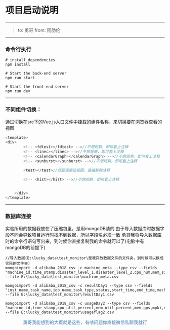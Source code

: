项目启动说明
===
***
>to: 勇哥
from: 阮劭伦

***

### 命令行执行

```shell
# install dependencies
npm install
```

```shell
# Start the back-end server
npm run start
```

```shell
# Start the front-end server
npm run dev
```

***

### 不同组件切换：
  通过切换在src下的Vue.js入口文件中挂载的组件名称，来切换要在浏览器查看的视图
```javascript
<template>
<div>
        <!-- <fdtest></fdtest> -->//不想观察，即可套上注释
        <!-- <linec></linec> -->//不想观察，即可套上注释
        <!-- <calendarGraph></calendarGraph> -->//不想观察，即可套上注释
        <!-- <sunburst></sunburst> -->//不想观察，即可套上注释

        <test></test>//想要观察该视图，直接解除注释

        <!-- <hist></hist> -->//不想观察，即可套上注释


    </div>
</template>
```

***

### 数据库连接
实验所用的数据我放在了压缩包里，是用mongoDB装的
由于导入数据库时数据字段不同会导致项目运行时找不到数据，所以字段名必须一致
勇哥我将导入数据库时的命令行语句写出来，到时候你直接复制我的命令就可以了(电脑中有mongoDB的前提下)

```shell
//导入数据(E:\lucky_data\test_monitor\是我存放数据文件的文件夹，到时候可以换成实际的文件夹)
mongoimport -d alibaba_2018_csv -c machine_meta --type csv --fields "machine_id,time_stamp,disaster_level_1,disaster_level_2,cpu_num,mem_size,status" --file E:\lucky_data\test_monitor\machine_meta.csv

mongoimport -d alibaba_2018_csv -c resultDay1 --type csv --fields "inst_name,task_name,job_name,task_type,status,start_time,end_time,machine_id,seq_no,total_seq_no,cpu_avg,cpu_max,mem_avg,mem_max" --file E:\lucky_data\test_monitor\resultDay1.csv

mongoimport -d alibaba_2018_csv -c usageDay2 --type csv --fields "machine_id,time_stamp,cpu_util_percent,mem_util_percent,mem_gps,mpki,net_in,net_out,disk_io_percent,warning" --file E:\lucky_data\test_monitor\usageflag2.csv
```

<center><font color='steelblue'>勇哥我能想到的大概就是这些，有啥问题你直接微信私聊我就行</font></center>